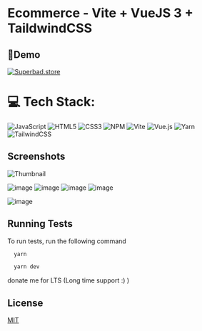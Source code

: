 
# Ecommerce - Vite + VueJS 3 + TaildwindCSS

## 🔗Demo


[![Superbad.store](https://img.shields.io/badge/superbad.store-1DA1F2?style=for-the-badge&logo=biolink&logoColor=white)](https://superbad.store/)

# 💻 Tech Stack:
![JavaScript](https://img.shields.io/badge/javascript-%23323330.svg?style=for-the-badge&logo=javascript&logoColor=%23F7DF1E) ![HTML5](https://img.shields.io/badge/html5-%23E34F26.svg?style=for-the-badge&logo=html5&logoColor=white) ![CSS3](https://img.shields.io/badge/css3-%231572B6.svg?style=for-the-badge&logo=css3&logoColor=white) ![NPM](https://img.shields.io/badge/NPM-%23CB3837.svg?style=for-the-badge&logo=npm&logoColor=white) ![Vite](https://img.shields.io/badge/vite-%23646CFF.svg?style=for-the-badge&logo=vite&logoColor=white) ![Vue.js](https://img.shields.io/badge/vue.js-%2335495e.svg?style=for-the-badge&logo=vuedotjs&logoColor=%234FC08D) ![Yarn](https://img.shields.io/badge/yarn-%232C8EBB.svg?style=for-the-badge&logo=yarn&logoColor=white) ![TailwindCSS](https://img.shields.io/badge/tailwindcss-%2338B2AC.svg?style=for-the-badge&logo=tailwind-css&logoColor=white)


## Screenshots
![Thumbnail](https://github.com/superbadteam/superbad-store_frontend/assets/38585889/c0357c50-9866-4618-8d88-ef36e831af28)

![image](https://github.com/superbadteam/superbad-store_frontend/assets/38585889/d33af85e-36d1-445a-9f51-c68c7531914b)
![image](https://github.com/superbadteam/superbad-store_frontend/assets/38585889/71720b65-2765-4f4e-9d96-f175f699e90f)
![image](https://github.com/superbadteam/superbad-store_frontend/assets/38585889/5fc2b7ed-a38e-468a-8186-0fca2dc43dfb)
![image](https://github.com/superbadteam/superbad-store_frontend/assets/38585889/3b282c7b-fb31-4bdd-a17e-32fd11a3b287)

![image](https://github.com/superbadteam/superbad-store_frontend/assets/38585889/20d60065-ecdd-4e8d-88ea-983c550bc0b4)

## Running Tests

To run tests, run the following command

```bash
  yarn
```
```bash
  yarn dev
```

donate me for LTS (Long time support :) )
## License

[MIT](https://choosealicense.com/licenses/mit/)

